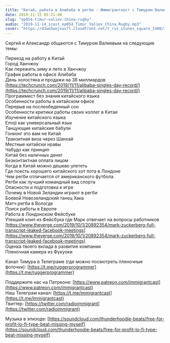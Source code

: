 ```yaml
---
title: "Китай, работа в Алибаба и регби - Иммигранткаст с Тимуром Валиевым - эпизод 54"
date: 2019-11-15 05:21:40
slug: "ep054-timur-valiev-china-rugby"
audio: "2019-11-14_icast_ep054_Timur_Valiev_China_Rugby.mp3"
cover: "https://d3wo5wojvuv7l.cloudfront.net/t_rss_itunes_square_1400/images.spreaker.com/original/8fa6613d8f22fb1412486aaa5ccb0caf.jpg"
---
```

Сергей и Александр общаются с Тимуром Валиевым на следующие темы:  
  
Переезд на работу в Китай  
Город Ханчжоу  
Как пережить зиму и лето в Ханчжоу  
График работы в офисе Алибаба  
День холостяка и продажи на 38 миллиардов [https://techcrunch.com/2019/11/11/alibaba-singles-day-record/](https://techcrunch.com/2019/11/11/alibaba-singles-day-record/)  
Программист без знания китайского языка  
Особенности работы в китайском офисе  
Перерыв на послеобеденный сон  
Особенности критики работы своих коллег в Китае  
Изучение китайского языка  
Emoji как универсальный язык  
Танцующие китайские бабули  
Гонконг это вам не Китай  
Транзитная виза через Шанхай  
Местные китайски нравы  
Чабудо как принцип  
Китай без наличных денег  
Безконтактная оплата лицом  
Когда в Китай можно дешево улететь  
Где поесть хорошего китайского хот пота в Лондоне  
Чем регби отличается от американского футбола  
Регби как лучший командный вид спорта  
Опасности и подготовка к игре  
Почему в Новой Зеландии играют в регби  
Боевой Новозеландский танец Хака  
Матч регби в Вологде  
Поиск работы в Европе  
Работа в Лондонском Фейсбуке  
Утекший клип из Фейсбука где Марк отвечает на вопросы работников [https://www.theverge.com/2019/10/1/20892354/mark-zuckerberg-full-transcript-leaked-facebook-meetings](https://www.theverge.com/2019/10/1/20892354/mark-zuckerberg-full-transcript-leaked-facebook-meetings)  
Оценка твоего вклада в развитие компании  
Пленочная камера из Фукуоки  
  
Канал Тимура в Телеграме (где можно посмотреть пленочные фоточки): [https://t.me/ruggerprogrammer](https://t.me/ruggerprogrammer)  
  
Поддержите нас на Патреоне: [https://www.patreon.com/immigrantcast](https://www.patreon.com/immigrantcast)  
Наш Телеграм канал: [https://t.me/immigrantcast](https://t.me/immigrantcast)  
Твиттер: [https://twitter.com/radioimmigrant](https://twitter.com/radioimmigrant)  
  
Музыка в эпизоде: [https://soundcloud.com/thunderhoodie-beats/free-for-profit-lo-fi-type-beat-missing-myself](https://soundcloud.com/thunderhoodie-beats/free-for-profit-lo-fi-type-beat-missing-myself)
